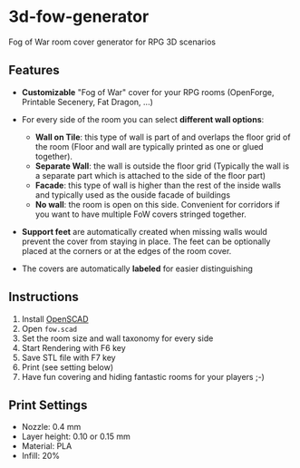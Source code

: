 # 3d-fow-generator
Fog of War room cover generator for RPG 3D scenarios

## Features
- **Customizable** "Fog of War" cover for your RPG rooms (OpenForge, Printable Secenery, Fat Dragon, ...)

- For every side of the room you can select **different wall options**:
 
	- **Wall on Tile**: this type of wall is part of and overlaps the floor grid of the room (Floor and wall are typically printed as one or glued together).
	- **Separate Wall**: the wall is outside the floor grid (Typically the wall is a separate part which is attached to the side of the floor part)
	- **Facade**: this type of wall is higher than the rest of the inside walls and typically used as the ouside facade of buildings
	- **No wall**: the room is open on this side. Convenient for corridors if you want to have multiple FoW covers stringed together.

- **Support feet** are automatically created when missing walls would prevent the cover from staying in place. The feet can be optionally placed at the corners or at the edges of the room cover.

- The covers are automatically **labeled** for easier distinguishing

## Instructions
1. Install [OpenSCAD](https://openscad.org/)
2. Open `fow.scad`
3. Set the room size and wall taxonomy for every side
4. Start Rendering with F6 key
5. Save STL file with F7 key
6. Print (see setting below)
7. Have fun covering and hiding fantastic rooms for your players ;-)

## Print Settings
- Nozzle: 0.4 mm
- Layer height: 0.10 or 0.15 mm
- Material: PLA
- Infill: 20%
